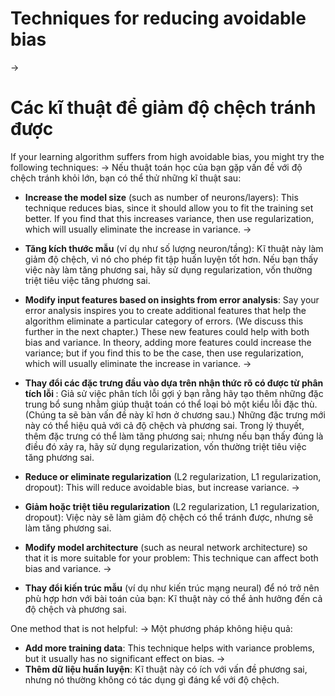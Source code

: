 # Techniques for reducing avoidable bias
->
# Các kĩ thuật để giảm độ chệch tránh được

If your learning algorithm suffers from high avoidable bias, you might try the following techniques:
->
Nếu thuật toán học của bạn gặp vấn đề với độ chệch tránh khỏi lớn, bạn có thể thử những kĩ thuật sau:

* **Increase the model size** ​(such as number of neurons/layers): This technique reduces bias, since it should allow you to fit the training set better. If you find that this increases variance, then use regularization, which will usually eliminate the increase in variance.
->
* **Tăng kích thước mẫu** (ví dụ như số lượng neuron/tầng): Kĩ thuật này làm giảm độ chệch, vì nó cho phép fit tập huấn luyện tốt hơn. Nếu bạn thấy việc này làm tăng phương sai, hãy sử dụng regularization, vốn thường triệt tiêu việc tăng phương sai.


* **Modify input features based on insights from error analysis​**: Say your error analysis inspires you to create additional features that help the algorithm eliminate a particular category of errors. (We discuss this further in the next chapter.) These new features could help with both bias and variance. In theory, adding more features could increase the variance; but if you find this to be the case, then use regularization, which will usually eliminate the increase in variance.
->
* **Thay đổi các đặc trưng đầu vào dựa trên nhận thức rõ có được từ phân tích lỗi ​**: Giả sử việc phân tích lỗi gợi ý bạn rằng hãy tạo thêm những đặc trung bổ sung nhằm giúp thuật toán có thể loại bỏ một kiểu lỗi đặc thù. (Chúng ta sẽ bàn vấn đề này kĩ hơn ở chương sau.) Những đặc trưng mới này có thể hiệu quả với cả độ chệch và phương sai. Trong lý thuyết, thêm đặc trưng có thể làm tăng phương sai; nhưng nếu bạn thấy đúng là điều đó xảy ra, hãy sử dụng regularization, vốn thường triệt tiêu việc tăng phương sai.

* **Reduce or eliminate regularization​** (L2 regularization, L1 regularization, dropout): This will reduce avoidable bias, but increase variance.
->
* **Giảm hoặc triệt tiêu regularization​** (L2 regularization, L1 regularization, dropout): Việc này sẽ làm giảm độ chệch có thể tránh được, nhưng sẽ làm tăng phương sai.

* **Modify model architecture​** (such as neural network architecture) so that it is more suitable for your problem: This technique can affect both bias and variance.
->
* **Thay đổi kiến trúc mẫu** (ví dụ như kiến trúc mạng neural) để nó trở nên phù hợp hơn với bài toán của bạn: Kĩ thuật này có thể ảnh hưởng đến cả độ chệch và phương sai.

One method that is not helpful:
->
Một phương pháp không hiệu quả:

* **Add more training data​**: This technique helps with variance problems, but it usually has no significant effect on bias.
->
* **Thêm dữ liệu huấn luyện​**: Kĩ thuật này có ích với vấn đề  phương sai, nhưng nó thường không có tác dụng gì đáng kể với độ chệch.
